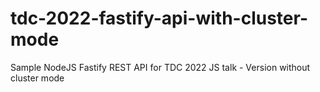 # tdc-2022-fastify-api-with-cluster-mode
Sample NodeJS Fastify REST API for TDC 2022 JS talk - Version without cluster mode
